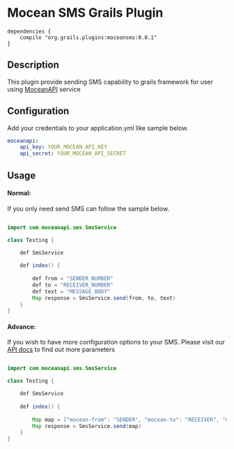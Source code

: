 Mocean SMS Grails Plugin
=
~~~
dependencies {
    compile "org.grails.plugins:moceansms:0.0.1"
}
~~~

## Description
This plugin provide sending SMS capability to grails framework for user using [MoceanAPI](https://moceanapi.com) service

## Configuration
Add your credentials to your application.yml like sample below.

```yaml
moceanapi:
    api_key: YOUR_MOCEAN_API_KEY
    api_secret: YOUR_MOCEAN_API_SECRET

```


## Usage

#### Normal:
If you only need send SMS can follow the sample below.
~~~java

import com.moceanapi.sms.SmsService

class Testing {

    def SmsService
    
    def index() { 
       
        def from = "SENDER_NUMBER"
        def to = "RECEIVER_NUMBER"
        def text = "MESSAGE_BODY"
        Map response = SmsService.send(from, to, text)
    }
}

~~~

#### Advance:
If you wish to have more configuration options to your SMS. Please visit our [API docs](https://moceanapi.com/docs/#send-sms) to find out more parameters 

~~~java

import com.moceanapi.sms.SmsService

class Testing {

    def SmsService
    
    def index() { 
       
        Map map = ["mocean-from": "SENDER", "mocean-to": "RECEIVER", "mocean-text": "MESSAGE_BODY"]
        Map response = SmsService.send(map)
    }
}

~~~